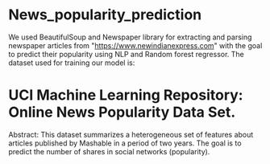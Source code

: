# News_popularity_prediction
We used BeautifulSoup and Newspaper library for extracting and parsing newspaper articles from "https://www.newindianexpress.com" with the goal to predict their popularity using NLP and Random forest regressor.
The dataset used for training our model is:
# UCI Machine Learning Repository: Online News Popularity Data Set.
Abstract: This dataset summarizes a heterogeneous set of features about articles published by Mashable in a period of two years. The goal is to predict the number of shares in social networks (popularity).
